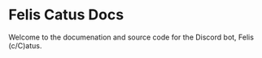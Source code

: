 # Felis Catus Docs
Welcome to the documenation and source code for the Discord bot, Felis (c/C)atus.
